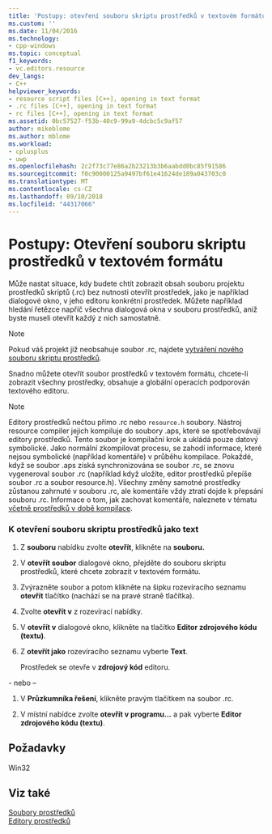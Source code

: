 ```yaml
---
title: 'Postupy: otevření souboru skriptu prostředků v textovém formátu (C++) | Dokumentace Microsoftu'
ms.custom: ''
ms.date: 11/04/2016
ms.technology:
- cpp-windows
ms.topic: conceptual
f1_keywords:
- vc.editors.resource
dev_langs:
- C++
helpviewer_keywords:
- resource script files [C++], opening in text format
- .rc files [C++], opening in text format
- rc files [C++], opening in text format
ms.assetid: 0bc57527-f53b-40c9-99a9-4dcbc5c9af57
author: mikeblome
ms.author: mblome
ms.workload:
- cplusplus
- uwp
ms.openlocfilehash: 2c2f73c77e86a2b23213b3b6aabdd0bc85f91586
ms.sourcegitcommit: f0c90000125a9497bf61e41624de189a043703c0
ms.translationtype: MT
ms.contentlocale: cs-CZ
ms.lasthandoff: 09/10/2018
ms.locfileid: "44317066"
---
```

# <a name="how-to-open-a-resource-script-file-in-text-format"></a>Postupy: Otevření souboru skriptu prostředků v textovém formátu

Může nastat situace, kdy budete chtít zobrazit obsah souboru projektu prostředků skriptů (.rc) bez nutnosti otevřít prostředek, jako je například dialogové okno, v jeho editoru konkrétní prostředek. Můžete například hledání řetězce napříč všechna dialogová okna v souboru prostředků, aniž byste museli otevřít každý z nich samostatně.

> [!NOTE]
> Pokud váš projekt již neobsahuje soubor .rc, najdete [vytváření nového souboru skriptu prostředků](../windows/how-to-create-a-resource-script-file.md).

Snadno můžete otevřít soubor prostředků v textovém formátu, chcete-li zobrazit všechny prostředky, obsahuje a globální operacích podporován textového editoru.

> [!NOTE]
> Editory prostředků nečtou přímo .rc nebo `resource.h` soubory. Nástroj resource compiler jejich kompiluje do soubory .aps, které se spotřebovávají editory prostředků. Tento soubor je kompilační krok a ukládá pouze datový symbolické. Jako normální zkompilovat procesu, se zahodí informace, které nejsou symbolické (například komentáře) v průběhu kompilace. Pokaždé, když se soubor .aps získá synchronizována se soubor .rc, se znovu vygeneroval soubor .rc (například když uložíte, editor prostředků přepíše soubor .rc a soubor resource.h). Všechny změny samotné prostředky zůstanou zahrnuté v souboru .rc, ale komentáře vždy ztratí dojde k přepsání souboru .rc. Informace o tom, jak zachovat komentáře, naleznete v tématu [včetně prostředků v době kompilace](../windows/how-to-include-resources-at-compile-time.md).

### <a name="to-open-a-resource-script-file-as-text"></a>K otevření souboru skriptu prostředků jako text

1. Z **souboru** nabídku zvolte **otevřít**, klikněte na **souboru.**

2. V **otevřít soubor** dialogové okno, přejděte do souboru skriptu prostředků, které chcete zobrazit v textovém formátu.

3. Zvýrazněte soubor a potom klikněte na šipku rozevíracího seznamu **otevřít** tlačítko (nachází se na pravé straně tlačítka).

4. Zvolte **otevřít v** z rozevírací nabídky.

5. V **otevřít v** dialogové okno, klikněte na tlačítko **Editor zdrojového kódu (textu)**.

6. Z **otevřít jako** rozevíracího seznamu vyberte **Text**.

   Prostředek se otevře v **zdrojový kód** editoru.

\- nebo –

1. V **Průzkumníka řešení**, klikněte pravým tlačítkem na soubor .rc.

2. V místní nabídce zvolte **otevřít v programu...** a pak vyberte **Editor zdrojového kódu (textu)**.

## <a name="requirements"></a>Požadavky

Win32

## <a name="see-also"></a>Viz také

[Soubory prostředků](../windows/resource-files-visual-studio.md)  
[Editory prostředků](../windows/resource-editors.md)